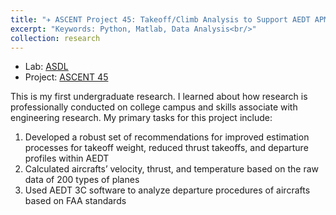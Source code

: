```yaml
---
title: "✈️ ASCENT Project 45: Takeoff/Climb Analysis to Support AEDT APM Development"
excerpt: "Keywords: Python, Matlab, Data Analysis<br/>"
collection: research
---
```


* Lab: [ASDL](https://www.asdl.gatech.edu/Michelle_Kirby.html)
* Project: [ASCENT 45](https://ascent.aero/partner-45/)

This is my first undergraduate research. I learned about how research is professionally conducted on college campus and skills associate with engineering research. My primary tasks for this project include:
1. Developed a robust set of recommendations for improved estimation processes for takeoff weight, reduced thrust takeoffs, and departure profiles within AEDT
2. Calculated aircrafts’ velocity, thrust, and temperature based on the raw data of 200 types of planes 
3. Used AEDT 3C software to analyze departure procedures of aircrafts based on FAA standards
